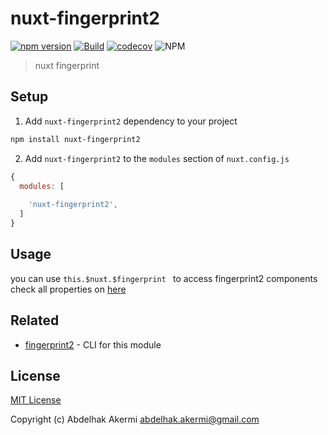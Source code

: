 # nuxt-fingerprint2

[![npm version][npm-version-src]][npm-version-href]
[![Build](https://github.com/abakermi/nuxt-fingerprint2/workflows/ci/badge.svg)](https://github.com/abakermi/nuxt-fingerprint2/actions?query=workflow%3Aci+branch%3Amaster)
[![codecov](https://codecov.io/gh/abakermi/nuxt-fingerprint2/branch/master/graph/badge.svg)](https://codecov.io/gh/abakermi/nuxt-fingerprint2)
![NPM](https://img.shields.io/npm/l/nuxt-fingerprint2)

> nuxt fingerprint



## Setup

1. Add `nuxt-fingerprint2` dependency to your project

```bash
npm install nuxt-fingerprint2
```

2. Add `nuxt-fingerprint2` to the `modules` section of `nuxt.config.js`

```js
{
  modules: [
 
    'nuxt-fingerprint2',
  ]
}
```

## Usage

you can use ```this.$nuxt.$fingerprint ``` to access fingerprint2 components
check all properties  on [here](https://github.com/fingerprintjs/fingerprintjs2)

## Related

- [fingerprint2](https://github.com/fingerprintjs/fingerprintjs2) - CLI for this module

## License

[MIT License](./LICENSE)

Copyright (c) Abdelhak Akermi <abdelhak.akermi@gmail.com>

<!-- Badges -->
[npm-version-src]: https://img.shields.io/npm/v/nuxt-fingerprint2/latest.svg
[npm-version-href]: https://npmjs.com/package/nuxt-fingerprint2



[license-src]: https://img.shields.io/npm/l/nuxt-fingerprint2.svg
[license-href]: https://npmjs.com/package/nuxt-fingerprint2
